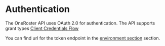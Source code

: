 # Authentication

The OneRoster API uses OAuth 2.0 for authentication. The API supports grant
types [Client Credentials Flow](https://auth0.com/docs/get-started/authentication-and-authorization-flow/client-credentials-flow)

You can find url for the token endpoint in the [environment section](/onedhub/environments) section.